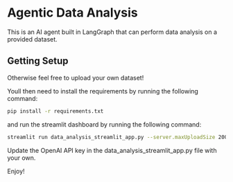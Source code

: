 # Agentic Data Analysis

This is an AI agent built in LangGraph that can perform data analysis on a provided dataset. 

## Getting Setup

Otherwise feel free to upload your own dataset!

Youll then need to install the requirements by running the following command:

```bash
pip install -r requirements.txt
```

and run the streamlit dashboard by running the following command:

```bash
streamlit run data_analysis_streamlit_app.py --server.maxUploadSize 2000
```

Update the OpenAI API key in the data_analysis_streamlit_app.py file with your own.

Enjoy!
